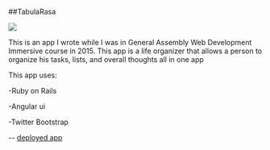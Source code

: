 ##TabulaRasa

<a href="https://www.youtube.com/watch?v=W0ffzVqh5H4"><img src="https://ga-core-production-herokuapp-com.global.ssl.fastly.net/assets/ga-lockup-1788582934ade008a8ea6068b784b8ee.png"></a>

This is an app I wrote while I was in General Assembly Web Development Immersive course in 2015. This app is a life organizer that allows a person to organize his tasks, lists, and overall thoughts all in one app

This app uses:

-Ruby on Rails

-Angular ui

-Twitter Bootstrap

-- [deployed app](https://tabularasaeyal.herokuapp.com/signup/login)

